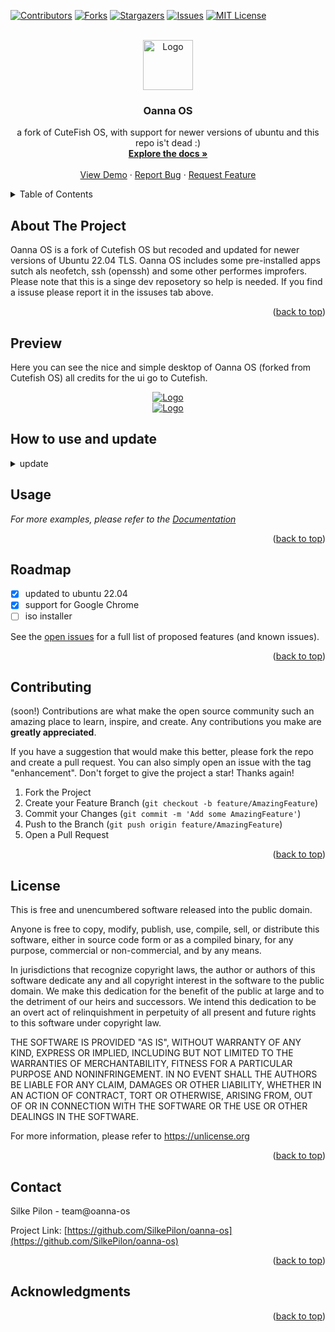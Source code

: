 <div id="top"></div>



<!-- PROJECT SHIELDS -->
[![Contributors][contributors-shield]][contributors-url]
[![Forks][forks-shield]][forks-url]
[![Stargazers][stars-shield]][stars-url]
[![Issues][issues-shield]][issues-url]
[![MIT License][license-shield]][license-url]



<!-- PROJECT LOGO -->
<br />
<div align="center">
  <a href="https://github.com/SilkePilon/oanna-os/">
    <img src="https://github.com/SilkePilon/oanna-os/blob/main/oannaos.png" alt="Logo" width="80" height="80">
  </a>

<h3 align="center">Oanna OS</h3>

  <p align="center">
    a fork of CuteFish OS, with support for newer versions of ubuntu and this repo is't dead :)
    <br />
    <a href="https://github.com/SilkePilon/oanna-os"><strong>Explore the docs »</strong></a>
    <br />
    <br />
    <a href="https://github.com/SilkePilon/oanna-os">View Demo</a>
    ·
    <a href="https://github.com/SilkePilon/oanna-os/issues">Report Bug</a>
    ·
    <a href="https://github.com/SilkePilon/oanna-os/issues">Request Feature</a>
  </p>
</div>



<!-- TABLE OF CONTENTS -->
<details>
  <summary>Table of Contents</summary>
  <ol>
    <li>
      <a href="#about-the-project">About The Project</a>
      <ul>
        <li><a href="#built-with">Built With</a></li>
      </ul>
    </li>
    </li>
    <li><a href="#roadmap">Roadmap</a></li>
    <li><a href="#contributing">Contributing</a></li>
    <li><a href="#license">License</a></li>
    <li><a href="#contact">Contact</a></li>
    <li><a href="#acknowledgments">Acknowledgments</a></li>
  </ol>
</details>



<!-- ABOUT THE PROJECT -->
## About The Project



Oanna OS is a fork of Cutefish OS but recoded and updated for newer versions of Ubuntu 22.04 TLS. Oanna OS includes some pre-installed apps sutch als neofetch, ssh (openssh) and some other performes improfers. Please note that this is a singe dev reposetory so help is needed. If you find a issuse please report it in the issuses tab above. 

<p align="right">(<a href="#top">back to top</a>)</p>







<!-- GETTING STARTED -->
## Preview

Here you can see the nice and simple desktop of Oanna OS (forked from Cutefish OS)
all credits for the ui go to Cutefish.

<div align="center">
  <a href="https://github.com/SilkePilon/oanna-os/">
    <img src="https://github.com/SilkePilon/oanna-os/blob/master/datastored.png" alt="Logo">
  </a>
</div>


<div align="center">
  <a href="https://github.com/SilkePilon/oanna-os/">
    <img src="https://github.com/SilkePilon/oanna-os/blob/master/dataonreq.png" alt="Logo">
  </a>
</div>

## How to use and update
<details>
	<summary>update</summary>
	<br>




``` 
	sudo apt-get update
	sudo apt upgrade
```



</details>



<!-- USAGE EXAMPLES -->

## Usage


_For more examples, please refer to the [Documentation](https://oanna-os)_

<p align="right">(<a href="#top">back to top</a>)</p>



<!-- ROADMAP -->
## Roadmap

- [x] updated to ubuntu 22.04
- [x] support for Google Chrome
- [ ] iso installer

See the [open issues](https://github.com/SilkePilon/oanna-os/issues) for a full list of proposed features (and known issues).

<p align="right">(<a href="#top">back to top</a>)</p>



<!-- CONTRIBUTING -->
## Contributing
(soon!)
Contributions are what make the open source community such an amazing place to learn, inspire, and create. Any contributions you make are **greatly appreciated**.

If you have a suggestion that would make this better, please fork the repo and create a pull request. You can also simply open an issue with the tag "enhancement".
Don't forget to give the project a star! Thanks again!

1. Fork the Project
2. Create your Feature Branch (`git checkout -b feature/AmazingFeature`)
3. Commit your Changes (`git commit -m 'Add some AmazingFeature'`)
4. Push to the Branch (`git push origin feature/AmazingFeature`)
5. Open a Pull Request

<p align="right">(<a href="#top">back to top</a>)</p>



<!-- LICENSE -->
## License

This is free and unencumbered software released into the public domain.

Anyone is free to copy, modify, publish, use, compile, sell, or distribute this software, either in source code form or as a compiled binary, for any purpose, commercial or non-commercial, and by any means.

In jurisdictions that recognize copyright laws, the author or authors of this software dedicate any and all copyright interest in the software to the public domain. We make this dedication for the benefit of the public at large and to the detriment of our heirs and successors. We intend this dedication to be an overt act of relinquishment in perpetuity of all present and future rights to this software under copyright law.

THE SOFTWARE IS PROVIDED "AS IS", WITHOUT WARRANTY OF ANY KIND, EXPRESS OR IMPLIED, INCLUDING BUT NOT LIMITED TO THE WARRANTIES OF MERCHANTABILITY, FITNESS FOR A PARTICULAR PURPOSE AND NONINFRINGEMENT. IN NO EVENT SHALL THE AUTHORS BE LIABLE FOR ANY CLAIM, DAMAGES OR OTHER LIABILITY, WHETHER IN AN ACTION OF CONTRACT, TORT OR OTHERWISE, ARISING FROM, OUT OF OR IN CONNECTION WITH THE SOFTWARE OR THE USE OR OTHER DEALINGS IN THE SOFTWARE.

For more information, please refer to https://unlicense.org

<p align="right">(<a href="#top">back to top</a>)</p>



<!-- CONTACT -->
## Contact

Silke Pilon - team@oanna-os

Project Link: [https://github.com/SilkePilon/oanna-os](https://github.com/SilkePilon/oanna-os)

<p align="right">(<a href="#top">back to top</a>)</p>



<!-- ACKNOWLEDGMENTS -->
## Acknowledgments

<!-- * [@slimetouber_official](https://www.tiktok.com/@slimetouber_official)
* [@Jaivy Butzelaar](https://www.tiktok.com/@j.b.astrophotography)
* [@Finn]() -->

<p align="right">(<a href="#top">back to top</a>)</p>



<!-- MARKDOWN LINKS & IMAGES -->
<!-- https://www.markdownguide.org/basic-syntax/#reference-style-links -->
[contributors-shield]: https://img.shields.io/github/contributors/SilkePilon/oanna-os.svg?style=for-the-badge
[contributors-url]: https://github.com/SilkePilon/oanna-os/graphs/contributors
[forks-shield]: https://img.shields.io/github/forks/SilkePilon/oanna-os.svg?style=for-the-badge
[forks-url]: https://github.com/SilkePilon/oanna-os/network/members
[stars-shield]: https://img.shields.io/github/stars/SilkePilon/oanna-os.svg?style=for-the-badge
[stars-url]: https://github.com/SilkePilon/oanna-os/stargazers
[issues-shield]: https://img.shields.io/github/issues/SilkePilon/oanna-os.svg?style=for-the-badge
[issues-url]: https://github.com/SilkePilon/oanna-os/issues
[license-shield]: https://img.shields.io/github/license/SilkePilon/oanna-os.svg?style=for-the-badge
[license-url]: https://github.com/SilkePilon/oanna-os/blob/master/LICENSE.md
[product-screenshot]: images/screenshot.png
<div id="top"></div>
